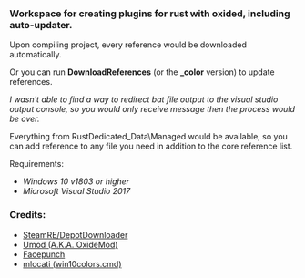 ### Workspace for creating plugins for rust with oxided, including auto-updater.

Upon compiling project, every reference would be downloaded automatically.

Or you can run **DownloadReferences** (or the **_color** version) to update references.

*I wasn't able to find a way to redirect bat file output to the visual studio output console, so you would only receive message then the process would be over.*

Everything from RustDedicated_Data\Managed would be available, so you can add reference to any file you need in addition to the core reference list.

Requirements:
* _Windows 10 v1803 or higher_
* _Microsoft Visual Studio 2017_


### Credits:
* [SteamRE/DepotDownloader](https://github.com/SteamRE/DepotDownloader)
* [Umod (A.K.A. OxideMod)](https://github.com/OxideMod/)
* [Facepunch](https://rust.facepunch.com/)
* [mlocati (win10colors.cmd)](https://gist.github.com/mlocati/fdabcaeb8071d5c75a2d51712db24011#file-win10colors-cmd)